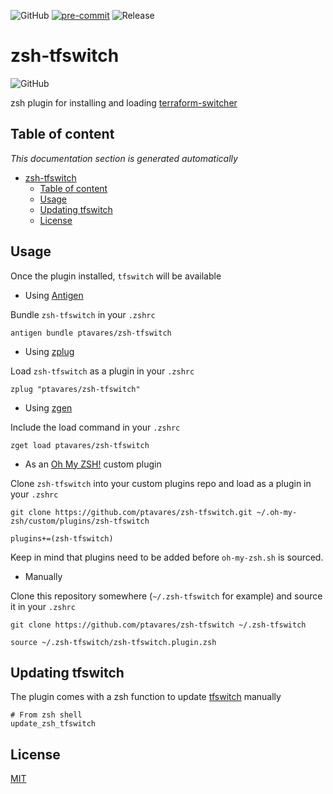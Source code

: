 ![GitHub](https://img.shields.io/github/license/ptavares/zsh-exa)
[![pre-commit](https://img.shields.io/badge/pre--commit-enabled-brightgreen?logo=pre-commit&logoColor=white)](https://github.com/pre-commit/pre-commit)
![Release](https://img.shields.io/badge/Release_version-0.2.0-blue)

# zsh-tfswitch

![GitHub](https://img.shields.io/github/license/ptavares/zsh-tfswitch)

zsh plugin for installing and loading [terraform-switcher](https://github.com/warrensbox/terraform-switcher)

## Table of content

_This documentation section is generated automatically_

<!--TOC-->

- [zsh-tfswitch](#zsh-tfswitch)
  - [Table of content](#table-of-content)
  - [Usage](#usage)
  - [Updating tfswitch](#updating-tfswitch)
  - [License](#license)

<!--TOC-->

## Usage

Once the plugin installed, `tfswitch` will be available

- Using [Antigen](https://github.com/zsh-users/antigen)

Bundle `zsh-tfswitch` in your `.zshrc`

```shell script
antigen bundle ptavares/zsh-tfswitch
```

- Using [zplug](https://github.com/b4b4r07/zplug)

Load `zsh-tfswitch` as a plugin in your `.zshrc`

```shell script
zplug "ptavares/zsh-tfswitch"
```

- Using [zgen](https://github.com/tarjoilija/zgen)

Include the load command in your `.zshrc`

```shell script
zget load ptavares/zsh-tfswitch
```

- As an [Oh My ZSH!](https://github.com/robbyrussell/oh-my-zsh) custom plugin

Clone `zsh-tfswitch` into your custom plugins repo and load as a plugin in your `.zshrc`

```shell script
git clone https://github.com/ptavares/zsh-tfswitch.git ~/.oh-my-zsh/custom/plugins/zsh-tfswitch
```

```shell script
plugins+=(zsh-tfswitch)
```

Keep in mind that plugins need to be added before `oh-my-zsh.sh` is sourced.

- Manually

Clone this repository somewhere (`~/.zsh-tfswitch` for example) and source it in your `.zshrc`

```shell script
git clone https://github.com/ptavares/zsh-tfswitch ~/.zsh-tfswitch
```

```shell script
source ~/.zsh-tfswitch/zsh-tfswitch.plugin.zsh
```

## Updating tfswitch

The plugin comes with a zsh function to update [tfswitch](https://github.com/ahmetb/tfswitch.git) manually

```shell script
# From zsh shell
update_zsh_tfswitch
```

## License

[MIT](LICENCE)
